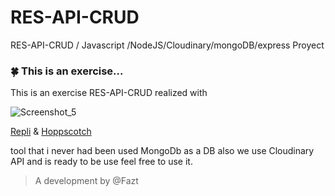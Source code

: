 # RES-API-CRUD
RES-API-CRUD / Javascript /NodeJS/Cloudinary/mongoDB/express Proyect


### 🍀 This is an exercise...

This is an exercise RES-API-CRUD realized with

![Screenshot_5](https://user-images.githubusercontent.com/89219507/165649116-8795f10c-ffef-4e58-a0c8-2d750dc0f029.jpg)

 [Repli](https://replit.com) & [Hoppscotch](https://hoppscotch.io/es) 
 
tool that i never had been used
MongoDb as a DB also we use Cloudinary API and is ready to be use feel free to use it. 

>A development by @Fazt
